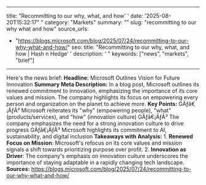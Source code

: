 ﻿---

title: "Recommitting to our why, what, and how''
date: '2025-08-20T15:32:17""
category: "Markets"
summary: ""
slug: "recommitting to our why what and how"
source_urls:
  - "https://blogs.microsoft.com/blog/2025/07/24/recommitting-to-our-why-what-and-how/"
seo:
  title: "Recommitting to our why, what, and how | Hash n Hedge''
  description: '"
  keywords: ["news", "markets", "brief"]

---
Here's the news brief:  **Headline:** Microsoft Outlines Vision for Future Innovation  **Summary Meta Description:** In a blog post, Microsoft outlines its renewed commitment to innovation, emphasizing the importance of its core values and mission. The company highlights its focus on empowering every person and organization on the planet to achieve more.  **Key Points:**  GÃƒâ€¡ÃƒÂ³ Microsoft reiterates its "why" (empowering people), "what" (products/services), and "how" (innovation culture) GÃƒâ€¡ÃƒÂ³ The company emphasizes the need for a strong innovation culture to drive progress GÃƒâ€¡ÃƒÂ³ Microsoft highlights its commitment to AI, sustainability, and digital inclusion  **Takeaways with Analysis:**  1. **Renewed Focus on Mission**: Microsoft's refocus on its core values and mission signals a shift towards prioritizing purpose over profit. 2. **Innovation as Driver**: The company's emphasis on innovation culture underscores the importance of staying adaptable in a rapidly changing tech landscape.  **Sources:** https://blogs.microsoft.com/blog/2025/07/24/recommitting-to-our-why-what-and-how/ 
